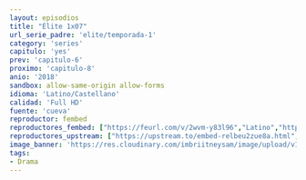 ```yaml
---
layout: episodios
title: "Élite 1x07"
url_serie_padre: 'elite/temporada-1'
category: 'series'
capitulo: 'yes'
prev: 'capitulo-6'
proximo: 'capitulo-8'
anio: '2018'
sandbox: allow-same-origin allow-forms
idioma: 'Latino/Castellano'
calidad: 'Full HD'
fuente: 'cueva'
reproductor: fembed
reproductores_fembed: ["https://feurl.com/v/2wvm-y83l96","Latino","https://myurlshort.live/v/kjpd7s3j4xj2x73","Latino","https://myurlshort.live/v/lje0dsnz78knd1r","Castellano","https://api.cuevana3.io/stream/index.php?file=ek5lbm9xYWNrS0xYMTZLa2xNbkdvY3ZTb3BtZng4TGp6ZFpobGFMUGtPUFgzSmFhbk1XTzVkblBtS1JnbEplb21KUm5ZSlRTMGViVTBxZGdsdEhPb3RqWGFtTm1scHFqbk1LR2gzV3l3THVvd29aaVpNR21vNXVSb0tKbmhkZlUwTXlYb1hmSDFOZkpuV1JuYTVTWHFKcVVaR0p5MHREbTJNS25xNlBIbnViSjFaeVg","Castellano","https://jplayer.club/v/xw681i5mj0zde7y","Castellano","https://feurl.com/v/x45k7u5m8278z0q","Castellano","https://feurl.com/v/nplpeh2r2ndmk5q","Castellano","https://mstream.space/cvw348mzli2y","Castellano","https://mstream.space/fgkqqcoss377","Castellano"]
reproductores_upstream: ["https://upstream.to/embed-relbeu2zue8a.html","Latino","https://upstream.to/embed-gbu373bnx72x.html","Castellano"]
image_banner: 'https://res.cloudinary.com/imbriitneysam/image/upload/v1546279806/elite-banner-min.jpg'
tags:
- Drama
---
```













